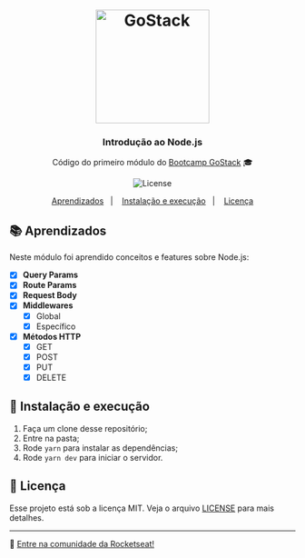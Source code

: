 <h1 align="center">
    <img alt="GoStack" src="https://rocketseat-cdn.s3-sa-east-1.amazonaws.com/bootcamp-header.png" width="200px" />
</h1>

<h3 align="center">
  Introdução ao Node.js
</h3>

<p align="center">Código do primeiro módulo do <a href="https://rocketseat.com.br/bootcamp">Bootcamp GoStack</a> 🎓</p>

<p align="center">

  <img alt="License" src="https://img.shields.io/badge/license-MIT-%2304D361">

</p>

<p align="center">
  <a href="#aprendizados">Aprendizados</a>&nbsp;&nbsp;&nbsp;|&nbsp;&nbsp;&nbsp;
  <a href="#-instalacao-e-execução">Instalação e execução</a>&nbsp;&nbsp;&nbsp;|&nbsp;&nbsp;&nbsp;
  <a href="#memo-licença">Licença</a>
</p>

## 📚 Aprendizados

Neste módulo foi aprendido conceitos e features sobre Node.js:
- [x] **Query Params**
- [x] **Route Params**
- [x] **Request Body**
- [x] **Middlewares**
    - [x] Global
    - [x] Específico
- [x] **Métodos HTTP**
    - [x] GET
    - [x] POST
    - [x] PUT
    - [x] DELETE

## 🚀 Instalação e execução

1. Faça um clone desse repositório;
2. Entre na pasta;
3. Rode `yarn` para instalar as dependências;
4. Rode `yarn dev` para iniciar o servidor.

## :memo: Licença

Esse projeto está sob a licença MIT. Veja o arquivo [LICENSE](LICENSE.md) para mais detalhes.

---

:wave: [Entre na comunidade da Rocketseat!](https://discordapp.com/invite/gCRAFhc)
